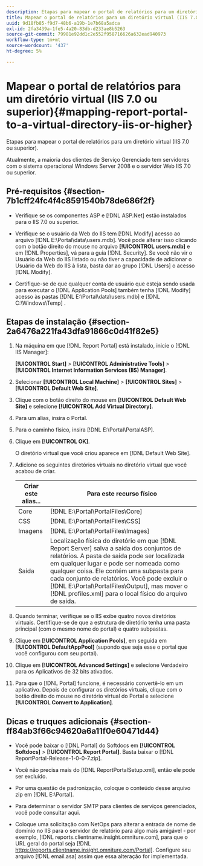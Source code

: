 ```yaml
---
description: Etapas para mapear o portal de relatórios para um diretório virtual (IIS 7.0 ou superior).
title: Mapear o portal de relatórios para um diretório virtual (IIS 7.0 ou superior)
uuid: 9d18fb85-f9d7-48b6-a19b-1e7b68a5adca
exl-id: 2fa3439a-1fe5-4a20-83db-d233ae8b5263
source-git-commit: 79981e92dd1c2e552f958716626a632ead940973
workflow-type: tm+mt
source-wordcount: '437'
ht-degree: 5%

---
```


# Mapear o portal de relatórios para um diretório virtual (IIS 7.0 ou superior){#mapping-report-portal-to-a-virtual-directory-iis-or-higher}

Etapas para mapear o portal de relatórios para um diretório virtual (IIS 7.0 ou superior).

Atualmente, a maioria dos clientes de Serviço Gerenciado tem servidores com o sistema operacional Windows Server 2008 e o servidor Web IIS 7.0 ou superior.

## Pré-requisitos {#section-7b1cff24fc4f4c8591540b78de686f2f}

* Verifique se os componentes ASP e [!DNL ASP.Net] estão instalados para o IIS 7.0 ou superior.
* Verifique se o usuário da Web do IIS tem [!DNL Modify] acesso ao arquivo [!DNL E:\Portal\data\users.mdb]. Você pode alterar isso clicando com o botão direito do mouse no arquivo **[!UICONTROL users.mdb]** e em [!DNL Properties], vá para a guia [!DNL Security]. Se você não vir o Usuário da Web do IIS listado ou não tiver a capacidade de adicionar o Usuário da Web do IIS à lista, basta dar ao grupo [!DNL Users] o acesso [!DNL Modify].

* Certifique-se de que qualquer conta de usuário que esteja sendo usada para executar o [!DNL Application Pools] também tenha [!DNL Modify] acesso às pastas [!DNL E:\Portal\data\users.mdb] e  [!DNL C:\Windows\Temp\] .

## Etapas de instalação {#section-2a6476a221fa43dfa91866c0d41f82e5}

1. Na máquina em que [!DNL Report Portal] está instalado, inicie o [!DNL IIS Manager]:

   **[!UICONTROL Start]** > **[!UICONTROL Administrative Tools]** > **[!UICONTROL Internet Information Services (IIS) Manager]**.

1. Selecionar **[!UICONTROL Local Machine]** > **[!UICONTROL Sites]** > **[!UICONTROL Default Web Site]**.

1. Clique com o botão direito do mouse em **[!UICONTROL Default Web Site]** e selecione **[!UICONTROL Add Virtual Directory]**.

1. Para um alias, insira o Portal.
1. Para o caminho físico, insira [!DNL E:\Portal\PortalASP].
1. Clique em **[!UICONTROL OK]**.

   O diretório virtual que você criou aparece em [!DNL Default Web Site].

1. Adicione os seguintes diretórios virtuais no diretório virtual que você acabou de criar.

   | Criar este alias... | Para este recurso físico |
   |---|---|
   | Core | [!DNL E:\Portal\PortalFiles\Core] |
   | CSS | [!DNL E:\Portal\PortalFiles\CSS] |
   | Imagens | [!DNL E:\Portal\PortalFiles\Images] |
   | Saída | Localização física do diretório em que [!DNL Report Server] salva a saída dos conjuntos de relatórios. A pasta de saída pode ser localizada em qualquer lugar e pode ser nomeada como qualquer coisa. Ele contém uma subpasta para cada conjunto de relatórios. Você pode excluir o [!DNL E:\Portal\PortalFiles\Output], mas mover o [!DNL profiles.xml] para o local físico do arquivo de saída. |

1. Quando terminar, verifique se o IIS exibe quatro novos diretórios virtuais. Certifique-se de que a estrutura de diretório tenha uma pasta principal (com o mesmo nome do portal) e quatro subpastas.
1. Clique em **[!UICONTROL Application Pools]**, em seguida em **[!UICONTROL DefaultAppPool]** (supondo que seja esse o portal que você configurou com seu portal).

1. Clique em **[!UICONTROL Advanced Settings]** e selecione Verdadeiro para os Aplicativos de 32 bits ativados.
1. Para que o [!DNL Portal] funcione, é necessário convertê-lo em um aplicativo. Depois de configurar os diretórios virtuais, clique com o botão direito do mouse no diretório virtual do Portal e selecione **[!UICONTROL Convert to Application]**.

## Dicas e truques adicionais {#section-ff84ab3f66c94620a6a11f0e60471d44}

* Você pode baixar o [!DNL Portal] do Softdocs em **[!UICONTROL Softdocs]** > **[!UICONTROL Report Portal]**. Basta baixar o [!DNL ReportPortal-Release-1-0-0-7.zip].

* Você não precisa mais do [!DNL ReportPortalSetup.xml], então ele pode ser excluído.
* Por uma questão de padronização, coloque o conteúdo desse arquivo zip em [!DNL E:\Portal].
* Para determinar o servidor SMTP para clientes de serviços gerenciados, você pode consultar aqui.
* Coloque uma solicitação com NetOps para alterar a entrada de nome de domínio no IIS para o servidor de relatório para algo mais amigável - por exemplo, [!DNL reports.clientname.insight.omniture.com], para que o URL geral do portal seja [!DNL https://reports.clientname.insight.omniture.com/Portal]. Configure seu arquivo [!DNL email.asa] assim que essa alteração for implementada.
